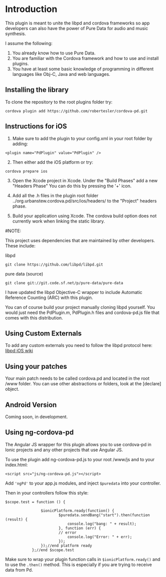 # Introduction
This plugin is meant to unite the libpd and cordova frameworks so app developers can 
also have the power of Pure Data for audio and music synthesis.  

I assume the following:
1) You already know how to use Pure Data.
2) You are familiar with the Cordova framework and how to use and install plugins.
3) You have at least some basic knowledge of programming in different languages like Obj-C, Java and web languages.
 
## Installing the library

To clone the repository to the root plugins folder try:
```
cordova plugin add https://github.com/robertesler/cordova-pd.git
```
## Instructions for iOS
1) Make sure to add the plugin to your config.xml in your root folder by adding:
```
<plugin name="PdPlugin" value="PdPlugin" />
```
2) Then either add the iOS platform or try:
```
cordova prepare ios
```

3) Open the Xcode project in Xcode. Under the "Build Phases" add a new "Headers Phase"
 You can do this by pressing the '+' icon.

4) Add all the .h files in the plugin root folder ../org.urbanstew.cordova.pd/src/ios/headers/
  to the "Project" headers phase.

5) Build your application using Xcode.  The cordova build option does not currently work when
  linking the static library.

#NOTE:

 This project uses dependencies that are maintained by other developers.  These include:

libpd 
```
git clone https://github.com/libpd/libpd.git
```
pure data (source)
```
git clone git://git.code.sf.net/p/pure-data/pure-data
```
I have updated the libpd Objective-C wrapper to include Automatic Reference Counting (ARC) with 
this plugin. 

You can of course build your project manually cloning libpd yourself.  You would just need the 
PdPlugin.m, PdPlugin.h files and cordova-pd.js file that comes with this distribution.

## Using Custom Externals
To add any custom externals you need to follow the libpd protocol here:
[libpd iOS wiki](https://github.com/libpd/pd-for-ios/wiki/ios) 

## Using your patches
Your main patch needs to be called cordova.pd and located in the root /www folder.  You can use
other abstractions or folders, look at the [declare] object.

## Android Version

Coming soon, in development.

## Using ng-cordova-pd

The Angular JS wrapper for this plugin allows you to use cordova-pd in Ionic
projects and any other projects that use Angular JS.  

To use the plugin add ng-cordova-pd.js to your root /www/js and  to your index.html:
```
<script src="js/ng-cordova-pd.js"></script>
```
Add ```'ngPd'``` to your app.js modules, and inject ```$puredata``` into your 
controller. 

Then in your controllers follow this style:
```
$scope.test = function () {
            
                $ionicPlatform.ready(function() {
                        $puredata.sendBang("start").then(function (result) {
                            console.log("bang: " + result);
                        }, function (err) {
                        // error
                            console.log("Error: " + err);
                        });
                });//end platform ready
            };//end $scope.test
```
Make sure to wrap your plugin function calls in ```$ionicPlatform.ready()``` and 
to use the ```.then()``` method.  This is especially if you are trying to receive
data from Pd.  
